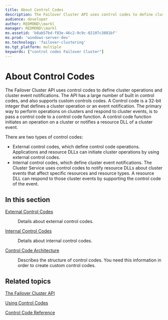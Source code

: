 ```yaml
---
title: About Control Codes
description: The Failover Cluster API uses control codes to define cluster operations and cluster event notifications.
audience: developer
author: REDMOND\\markl
manager: REDMOND\\markl
ms.assetid: 'b8ab57bd-f83e-46c2-9c9c-02107c3881bf'
ms.prod: 'windows-server-dev'
ms.technology: 'failover-clustering'
ms.tgt_platform: multiple
keywords: ["control codes Failover Cluster"]
---
```


# About Control Codes

The Failover Cluster API uses control codes to define cluster operations and cluster event notifications. The API has a large number of built in control codes, and also supports custom controls codes. A Control code is a 32-bit integer that defines a cluster operation or an event notification. The primary way to perform operations on clusters and respond to cluster events, is to pass a control code to a control code function. A control code function initiates an operation on a cluster or notifies a resource DLL of a cluster event.

There are two types of control codes:

-   External control codes, which define control code operations. Applications and resource DLLs can initiate cluster operations by using external control codes.
-   Internal control codes, which define cluster event notifications. The Cluster Service uses control codes to notify resource DLLs about cluster events that affect specific resources and resource types. A resource DLL can respond to those cluster events by supporting the control code of the event.

## In this section

<dl> <dt>

[External Control Codes](external-control-codes.md)
</dt> <dd>

Details about external control codes.

</dd> <dt>

[Internal Control Codes](internal-control-codes.md)
</dt> <dd>

Details about internal control codes.

</dd> <dt>

[Control Code Architecture](control-code-architecture.md)
</dt> <dd>

Describes the structure of control codes. You need this information in order to create custom control codes.

</dd> </dl>

## Related topics

<dl> <dt>

[The Failover Cluster API](the-server-cluster-api.md)
</dt> <dt>

[Using Control Codes](using-control-codes.md)
</dt> <dt>

[Control Code Reference](https://msdn.microsoft.com/library/aa369311)
</dt> </dl>

 

 




